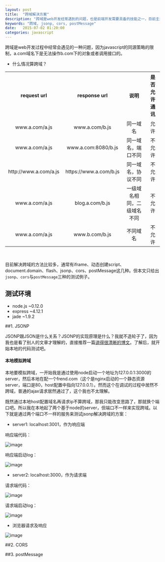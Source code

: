 ```yaml
---
layout: post
title:  "跨域解决方案"
description: "跨域是web开发经常遇到的问题，也是前端开发需要具备的技能之一，目前主流处理跨域的方法有jsonp、cors、postMessage"
keywords: "跨域, jsonp, cors, postMessage"
date:   2015-07-02 01:20:00
categories: javascript
---
```


跨域是web开发过程中经常会遇见的一种问题，因为javascript的同源策略的限制，a.com域名下是无法操作b.com下的对象或者调用接口的。

- 什么情况算跨域？
<table>
	<tr>
		<th>request url</th>
		<th>response url</th>
		<th>说明</th>
		<th>是否允许通讯</th>
	</tr>
	<tr>
		<td style="padding: 3px 10px;text-align: center;">www.a.com/a.js</td>
		<td style="padding: 3px 10px;text-align: center;">www.a.com/b.js</td>
		<td style="padding: 3px 10px;text-align: center;">同一域名</td>
		<td style="padding: 3px 10px;text-align: center;">允许</td>
	</tr>
	<tr>
		<td style="padding: 3px 10px;text-align: center;">www.a.com/a.js</td>
		<td style="padding: 3px 10px;text-align: center;">www.a.com:8080/b.js</td>
		<td style="padding: 3px 10px;text-align: center;">同一域名，端口不同</td>
		<td style="padding: 3px 10px;text-align: center;">不允许</td>
	</tr>
	<tr>
		<td style="padding: 3px 10px;text-align: center;">http://www.a.com/a.js</td>
		<td style="padding: 3px 10px;text-align: center;">https://www.a.com/b.js</td>
		<td style="padding: 3px 10px;text-align: center;">同一域名，协议不同</td>
		<td style="padding: 3px 10px;text-align: center;">不允许</td>
	</tr>
	<tr>
		<td style="padding: 3px 10px;text-align: center;">www.a.com/a.js</td>
		<td style="padding: 3px 10px;text-align: center;">blog.a.com/b.js</td>
		<td style="padding: 3px 10px;text-align: center;">一级域名相同，二级域名不同</td>
		<td style="padding: 3px 10px;text-align: center;">不允许</td>
	</tr>
	<tr>
		<td style="padding: 3px 10px;text-align: center;">www.a.com/a.js</td>
		<td style="padding: 3px 10px;text-align: center;">www.b.com/b.js</td>
		<td style="padding: 3px 10px;text-align: center;">不同域名</td>
		<td style="padding: 3px 10px;text-align: center;">不允许</td>
	</tr>
</table>

<br/>

目前解决跨域的方法比较多，通常有iframe、动态创建script、document.domain、flash、jsonp、cors、postMessage这几种。但本文只给出`jsonp`、`cors`与`postMessage`三种的测试例子。

## 测试环境
- node.js  ~0.12.0
- express  ~4.12.1
- jade     ~1.9.2

##1. JSONP

JSONP跟JSON是什么关系？JSONP的实现原理是什么？我就不造轮子了，因为我也是看了别人的文章才理解的，直接推荐一篇[讲得很清晰的博文](http://kb.cnblogs.com/page/139725/)。了解后，就开始本地的代码测试吧。

#### 本地模拟跨域

本地要模拟跨域，一开始我是通过使用node启动一个地址为127.0.0.1:3000的server，然后本地在配一个frend.com（这个是nginx启动的一个静态资源server，端口是80，host配置中指向127.0.0.1）。然而这个在调试的过程中居然不跨域，普通的ajax请求居然通过了，这个我也不太理解。
<br/>

既然通过本地host配置域名再请求ip不算跨域，那我只能改变思路了，那就换个端口吧。所以我在本地起了两个基于node的server，但端口不一样来实现跨域。以下就是通过两个端口不一样的服务来测试jsonp解决跨域的方案：

- server1: localhost:3001，作为响应端

响应端代码：

![image](https://frender.github.io/blog/images/post/cross-origin/jsonp/res-code.png)

响应端启动log：

![image](https://frender.github.io/blog/images/post/cross-origin/jsonp/res-log.png)

- server2: localhost:3000，作为请求端

请求端代码：

![image](https://frender.github.io/blog/images/post/cross-origin/jsonp/req-code.png)

请求端启动log：

![image](https://frender.github.io/blog/images/post/cross-origin/jsonp/req-log.png)

- 浏览器请求及响应

![image](https://frender.github.io/blog/images/post/cross-origin/jsonp/req-browser.png)

##2. CORS


##3. postMessage

